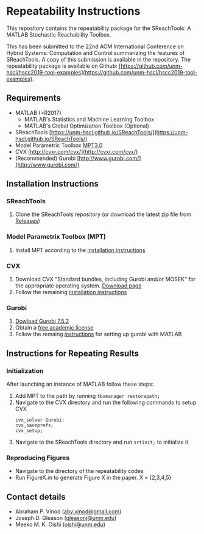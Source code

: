 # Repeatability Instructions

This repository contains the repeatability package for the SReachTools: A MATLAB
Stochastic Reachability Toolbox.

This has been submitted to the 22nd ACM International Conference on Hybrid
Systems: Computation and Control summarizing the features of SReachTools. A copy
of this submission is available in the repository. The repeatability package is
available on Github:
[https://github.com/unm-hscl/hscc2019-tool-examples](https://github.com/unm-hscl/hscc2019-tool-examples).

## Requirements

- MATLAB (>R2017)
    - MATLAB's Statistics and Machine Learning Toolbox
    - MATLAB's Global Optimization Toolbox (Optional)
- SReachTools [https://unm-hscl.github.io/SReachTools/](https://unm-hscl.github.io/SReachTools/)
- Model Parametric Toolbox [MPT3.0](https://www.mpt3.org/)
- CVX [http://cvxr.com/cvx/](http://cvxr.com/cvx/)
- (Recommended) Gurobi [http://www.gurobi.com/](http://www.gurobi.com/)

## Installation Instructions

### SReachTools

1. Clone the SReachTools repository (or download the latest zip file from
   [Releases](https://github.com/unm-hscl/SReachTools/releases))

### Model Parametrix Toolbox (MPT)

1. Install MPT according to the [installation instructions](https://www.mpt3.org/Main/Installation)

### CVX

1. Download CVX "Standard bundles, including Gurobi and/or MOSEK" for the 
   appropriate operating system. [Download page](http://cvxr.com/cvx/download/)
1. Follow the remaining [installation instructions](http://cvxr.com/cvx/doc/install.html)

### Gurobi

1. [Dowload Gurobi 7.5.2](http://www.gurobi.com/downloads/gurobi-optimizer)
1. Obtain a [free academic license](https://user.gurobi.com/download/licenses/free-academic)
1. Follow the remaing [instructions](http://www.gurobi.com/documentation/8.0/quickstart_mac/matlab_setting_up_gurobi_f.html) for setting up gurobi with MATLAB

## Instructions for Repeating Results

### Initialization

After launching an instance of MATLAB follow these steps:

1. Add MPT to the path by running `tbxmanager restorepath;`
1. Navigate to the CVX directory and run the following commands to setup CVX
   ```
   cvx_solver Gurobi;
   cvx_saveprefs;
   cvx_setup;
   ```
1. Navigate to the SReachTools directory and run `srtinit;` to initialize it

### Reproducing Figures

- Navigate to the directory of the repeatability codes
- Run FigureX.m to generate Figure X in the paper. X = {2,3,4,5}

## Contact details

* Abraham P. Vinod ([aby.vinod@gmail.com](mailto:aby.vinod@gmail.com))
* Joseph D. Gleason ([gleasonj@unm.edu](mailto:gleasonj@unm.edu))
* Meeko M. K. Oishi ([oishi@unm.edu](mailto:oishi@unm.edu))

